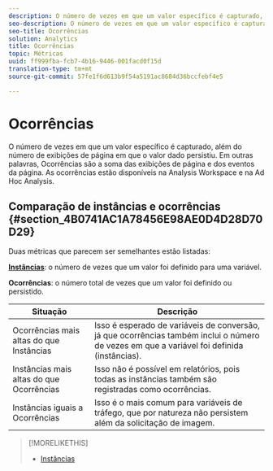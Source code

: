 ```yaml
---
description: O número de vezes em que um valor específico é capturado, além do número de exibições de página em que o valor dado persistiu. Em outras palavras, Ocorrências são a soma das exibições de página e dos eventos da página. As ocorrências estão disponíveis na Analysis Workspace e na Ad Hoc Analysis.
seo-description: O número de vezes em que um valor específico é capturado, além do número de exibições de página em que o valor dado persistiu. Em outras palavras, Ocorrências são a soma das exibições de página e dos eventos da página. As ocorrências estão disponíveis na Analysis Workspace e na Ad Hoc Analysis.
seo-title: Ocorrências
solution: Analytics
title: Ocorrências
topic: Métricas
uuid: ff999fba-fcb7-4b16-9446-001facd0f15d
translation-type: tm+mt
source-git-commit: 57fe1f6d613b9f54a5191ac8684d36bccfebf4e5

---
```



# Ocorrências

O número de vezes em que um valor específico é capturado, além do número de exibições de página em que o valor dado persistiu. Em outras palavras, Ocorrências são a soma das exibições de página e dos eventos da página. As ocorrências estão disponíveis na Analysis Workspace e na Ad Hoc Analysis.

## Comparação de instâncias e ocorrências {#section_4B0741AC1A78456E98AE0D4D28D70D29}

Duas métricas que parecem ser semelhantes estão listadas:

**[Instâncias](/help/components/c-variables/c-metrics/metrics-instance.md)**: o número de vezes que um valor foi definido para uma variável.

**Ocorrências**: o número total de vezes que um valor foi definido ou persistido.

| Situação | Descrição |
|---|---|
| Ocorrências mais altas do que Instâncias | Isso é esperado de variáveis de conversão, já que ocorrências também inclui o número de vezes em que a variável foi definida (instâncias). |
| Instâncias mais altas do que Ocorrências | Isso não é possível em relatórios, pois todas as instâncias também são registradas como ocorrências. |
| Instâncias iguais a Ocorrências | Isso é o mais comum para variáveis de tráfego, que por natureza não persistem além da solicitação de imagem. |

>[!MORELIKETHIS]
>
>* [Instâncias](/help/components/c-variables/c-metrics/metrics-instance.md)

